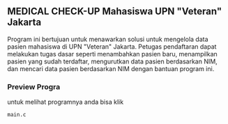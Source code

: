 ## MEDICAL CHECK-UP Mahasiswa UPN "Veteran" Jakarta

Program ini bertujuan untuk menawarkan solusi untuk mengelola data pasien mahasiswa di UPN "Veteran" Jakarta. Petugas pendaftaran dapat melakukan tugas dasar seperti menambahkan pasien baru, menampilkan pasien yang sudah terdaftar, mengurutkan data pasien berdasarkan NIM, dan mencari data pasien berdasarkan NIM dengan bantuan program ini.

### Preview Progra
untuk melihat programnya anda bisa klik

`main.c`
